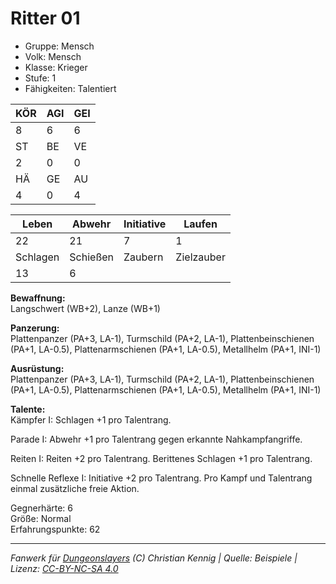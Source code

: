 # Ritter 01  
- Gruppe: Mensch  
- Volk: Mensch  
- Klasse: Krieger  
- Stufe: 1  
- Fähigkeiten: Talentiert  


| KÖR | AGI | GEI |  
| --- | --- | --- |  
| 8   | 6   | 6   |
| ST  | BE  | VE  |  
| 2   | 0   | 0   |
| HÄ  | GE  | AU  |  
| 4   | 0   | 4   |


| Leben    | Abwehr   | Initiative | Laufen     |
| -------- | -------- | ---------- | ---------- |
| 22       | 21       | 7          | 1          |
| Schlagen | Schießen | Zaubern    | Zielzauber |
| 13       | 6        |            |            |

**Bewaffnung:**  
Langschwert (WB+2), Lanze (WB+1)

**Panzerung:**  
Plattenpanzer (PA+3, LA-1), Turmschild (PA+2, LA-1), Plattenbeinschienen (PA+1, LA-0.5), Plattenarmschienen (PA+1, LA-0.5), Metallhelm (PA+1, INI-1)

**Ausrüstung:**  
Plattenpanzer (PA+3, LA-1), Turmschild (PA+2, LA-1), Plattenbeinschienen (PA+1, LA-0.5), Plattenarmschienen (PA+1, LA-0.5), Metallhelm (PA+1, INI-1)

**Talente:**  
Kämpfer I: Schlagen +1 pro Talentrang. 

Parade I: Abwehr +1 pro Talentrang gegen erkannte Nahkampfangriffe. 

Reiten I: Reiten +2 pro Talentrang. Berittenes Schlagen +1 pro Talentrang. 

Schnelle Reflexe I: Initiative +2 pro Talentrang. Pro Kampf und Talentrang einmal zusätzliche freie Aktion. 


Gegnerhärte: 6  
Größe: Normal  
Erfahrungspunkte: 62  



___
*Fanwerk für [Dungeonslayers](https://www.dungeonslayers.net/) (C) Christian Kennig | Quelle: Beispiele | Lizenz: [CC-BY-NC-SA 4.0](https://creativecommons.org/licenses/by-nc-sa/4.0/deed.de)*
